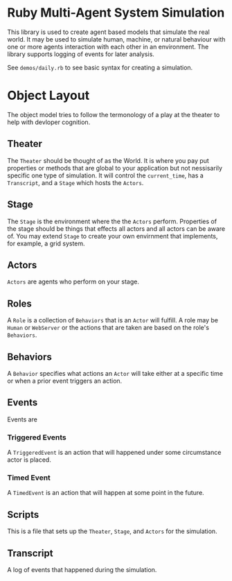 # Ruby Multi-Agent System Simulation 
This library is used to create agent based models that simulate the
real world. It may be used to simulate human, machine, or natural
behaviour with one or more agents interaction with each other in an
environment. The library supports logging of events for later analysis.

See `demos/daily.rb` to see basic syntax for creating a simulation.


# Object Layout
The object model tries to follow the termonology of a play at the
theater to help with devloper cognition.

## Theater
The `Theater` should be thought of as the World. It is where you pay put
properties or methods that are global to your application but not
nessisarily specific one type of simulation. It will control the
`current_time`, has a `Transcript`, and a `Stage` which hosts the `Actors`.

## Stage
The `Stage` is the environment where the the `Actors` perform. 
Properties of the stage should be things that effects all actors and
all actors can be aware of. You may extend `Stage` to create your own
envirnment that implements, for example, a grid system.

## Actors
`Actors` are agents who perform on your stage. 

## Roles
A `Role` is a collection of `Behaviors` that is an `Actor` will
fulfill. A role may be `Human` or `WebServer` or the actions that are
taken are based on the role's `Behaviors`.

## Behaviors
A `Behavior` specifies what actions an `Actor` will take either at a
specific time or when a prior event triggers an action.

## Events
Events are 

### Triggered Events
A `TriggeredEvent` is an action that will happened under some
circumstance actor is placed. 

### Timed Event
A `TimedEvent` is an action that will happen at some point in the
future. 

## Scripts
This is a file that sets up the `Theater`, `Stage`, and `Actors` for
the simulation.

## Transcript
A log of events that happened during the simulation.



<!--
# Verification and Validation
Verification involves the model being debugged to ensure it works
correctly, whereas validation ensures that the right model has been
built. Best to verify during execution. Make sure certain things don't
or do happen. The `Critic`.
-->

